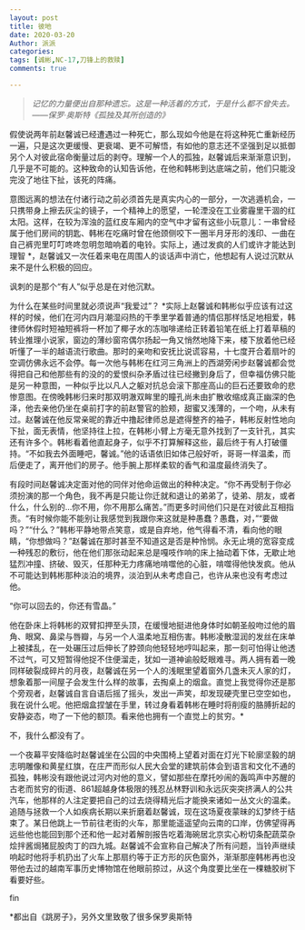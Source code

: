 ```yaml
---
layout: post
title: 彼地
date: 2020-03-20
Author: 派派
categories: 
tags: [诚彬,NC-17,刀锋上的救赎]
comments: true

---
```


> *记忆的力量便出自那种遗忘。这是一种活着的方式，于是什么都不曾失去。——保罗·奥斯特《孤独及其所创造的》*

假使说两年前赵馨诚已经遭遇过一种死亡，那么现如今他是在将这种死亡重新经历一遍，只是这次更缓慢、更衰竭、更不可解悟，有如他的意志还不坚强到足以抵御另个人对彼此宿命衡量过后的剥夺。理解一个人的孤独，赵馨诚后来渐渐意识到，几乎是不可能的。这种致命的认知告诉他，在他和韩彬到达底端之前，他们只能没完没了地往下扯，该死的阵痛。

意图远离的想法在付诸行动之前必须首先是真实内心的一部分，一次逃遁机会，一只携带身上擦去灰尘的镜子，一个精神上的愿望，一轮湮没在工业雾霾里干涸的红太阳。这样，在较为浑浊的蓝红皮车厢内的空气中才留有这些小玩意儿：一串曾经属于他们房间的钥匙、韩彬在吃痛时曾在他颈侧咬下一圈半月牙形的浅印、一曲在自己裤兜里叮叮咚咚忽明忽暗响着的电铃。实际上，通过发疯的人们或许才能达到理智 *，赵馨诚又一次任着来电在周围人的谈话声中消亡，他想起有人说过沉默从来不是什么积极的回应。

讽刺的是那个“有人”似乎总是在对他沉默。

为什么在某些时间里就必须说声“我爱过”？ *实际上赵馨诚和韩彬似乎应该有过这样的时候，他们在河内四月潮湿闷热的干季里学着普通的情侣那样恬足地相爱，韩律师休假时短袖短裤将一杯加了椰子水的冻咖啡递给正转着铅笔在纸上打着草稿的转业推理小说家，窗边的薄纱窗帘偶尔扬起一角又悄然地降下来，楼下放着他已经听懂了一半的越语流行歌曲。那时的亲吻和安抚比说谎容易，十七度开合着扇叶的空调仿佛永远不会停。每一次他与韩彬在红河三角洲上的西湖旁闲步赵馨诚都会觉得把自己和他那些有的没的的爱恨纠杂矛盾过往已经撇到身后了，但幸福仿佛只能是另一种意图，一种似乎比以凡人之躯对抗总会滚下那座高山的巨石还要致命的悲惨意图。在傍晚韩彬归来时那双明澈双眸里的瞳孔尚未由扩散收缩成真正幽深的色泽，他去亲他仍坐在桌前打字的前赵警官的脸颊，甜蜜又浅薄的，一个吻，从未有过。赵馨诚在他反常亲昵的靠近中撸起律师总是遮得整齐的袖子，韩彬反射性地向下扯，面无表情，他坚持往上拉，在韩彬小臂上方毫无意外找到了一支针孔，其实还有许多个。韩彬看着他直起身子，似乎不打算解释这些，最后终于有人打破僵持。“不如我去外面睡吧，馨诚。”他的话语依旧如体己般好听，哥哥一样温柔，而后便走了，离开他们的房子。他手腕上那样柔软的香气和温度最终消失了。

有段时间赵馨诚决定面对他的同伴对他命运做出的种种决定。“你不再受制于你必须扮演的那一个角色，我不再是只能让你迁就和退让的弟弟了，徒弟、朋友，或者什么，什么别的…你不用，你不用那么痛苦。”而更多时间他们只是在对彼此互相指责。“有时候你能不能别让我感觉到我跟你来这就是种愚蠢？愚蠢，对，”“要做吗？”“什么？”韩彬平静地带点笑意，或是自弃地，他气得看不清，看向他的眼睛，“你想做吗？”赵馨诚在那时甚至不知道这是否是种怜悯。永无止境的宽容变成一种残忍的敷衍，他在他们那张动起来总是嘎吱作响的床上抽动着下体，无歇止地猛烈冲撞、挤破、毁灭，任那种无力疼痛地啃噬他的心脏，啃噬得他快发疯。他从不可能达到韩彬那种淡泊的境界，淡泊到从未考虑自己，也许从来也没有考虑过他。

“你可以回去的，你还有雪晶。”

他在卧床上将韩彬的双臂扣押至头顶，在缓慢地挺进他身体时如朝圣般吻过他的眉角、眼窝、鼻梁与唇瓣，与另一个人温柔地互相伤害。韩彬凌散湿润的发丝在床单上被揉乱，在一处碾压过后伸长了脖颈向他轻轻地哼叫起来，那一刻可怕得让他透不过气，可又短暂得他捉不住便溜走，犹如一道神谕般眨眼难寻。两人拥有着一晚同样破裂成碎片的月夜，赵馨诚在另一个人的浅眠里望着窗外几盏未灭人家的灯，想象着那一间屋子会发生什么样的故事，去掏桌上的烟盒。直觉上我觉得你还是那个旁观者，赵馨诚自言自语后摇了摇头，发出一声笑，却发现硬壳里已空空如也，我在说什么呢。他把烟盒捏皱在手里，转过身看着韩彬在睡时将削瘦的胳膊折起的安静姿态，吻了一下他的额顶。看来他也拥有一个直觉上的贫穷。*

不，我什么都没有了。

一个夜幕平安降临时赵馨诚坐在公园的中央围椅上望着对面在灯光下轮廓坚毅的胡志明雕像和黄星红旗，在庄严而形似人民大会堂的建筑前体会到语言和文化不通的孤独，韩彬没有跟他说过河内对他的意义，譬如那些在摩托吵闹的轰鸣声中苏醒的古老而贫穷的街道、861超越身体极限的残忍丛林野训和永远灰突突挤满人的公共汽车，他那样的人注定要把自己的过去烧得精光后才能换来诸如一丛文火的温柔。追随与拯救一个人如疾病长期以来折磨着赵馨诚，现在这场夏夜蒙昧的幻梦终于结束了。某日他跳上一节前往老街的火车，那里能遥遥望向云南的口岸，仿佛望得再远些他也能回到那个还和他一起对着解剖报告吃着海碗居北京实心粉切条配蔬菜杂烩拌酱焗猪屁股肉丁的四九城。赵馨诚不会宣称自己解决了所有问题，当铃声继续响起时他将手机扔出了火车上那扇约等于正方形的灰色窗外，渐渐那座韩彬再也没带他去过的越南军事历史博物馆在他眼前掠过，从这个角度要比坐在一棵糖胶树下看要好些。

fin

*都出自《跳房子》，另外文里致敬了很多保罗奥斯特